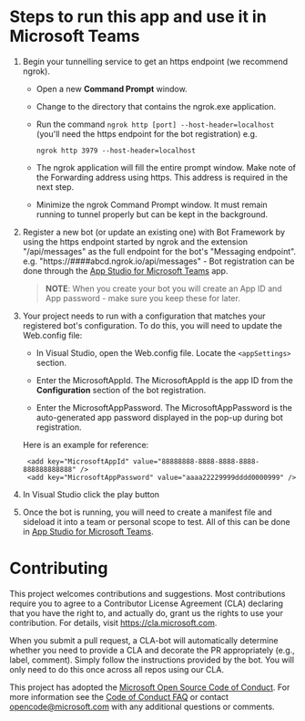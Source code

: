 # Steps to run this app and use it in Microsoft Teams

1. Begin your tunnelling service to get an https endpoint (we recommend ngrok).

	* Open a new **Command Prompt** window. 

	* Change to the directory that contains the ngrok.exe application. 

	* Run the command `ngrok http [port] --host-header=localhost` (you'll need the https endpoint for the bot registration) e.g.<br>
		```
		ngrok http 3979 --host-header=localhost
		```

	* The ngrok application will fill the entire prompt window. Make note of the Forwarding address using https. This address is required in the next step. 

	* Minimize the ngrok Command Prompt window. It must remain running to tunnel properly but can be kept in the background.

2. Register a new bot (or update an existing one) with Bot Framework by using the https endpoint started by ngrok and the extension "/api/messages" as the full endpoint for the bot's "Messaging endpoint". e.g. "https://####abcd.ngrok.io/api/messages" - Bot registration can be done through the [App Studio for Microsoft Teams](https://docs.microsoft.com/en-us/microsoftteams/platform/get-started/get-started-app-studio) app.

    > **NOTE**: When you create your bot you will create an App ID and App password - make sure you keep these for later.

3. Your project needs to run with a configuration that matches your registered bot's configuration. To do this, you will need to update the Web.config file:

	* In Visual Studio, open the Web.config file. Locate the `<appSettings>` section. 
 
	* Enter the MicrosoftAppId. The MicrosoftAppId is the app ID from the **Configuration** section of the bot registration. 
 
	* Enter the MicrosoftAppPassword. The MicrosoftAppPassword is the auto-generated app password displayed in the pop-up during bot registration.

	Here is an example for reference:
	
		<add key="MicrosoftAppId" value="88888888-8888-8888-8888-888888888888" />
		<add key="MicrosoftAppPassword" value="aaaa22229999dddd0000999" />

4. In Visual Studio click the play button

5. Once the bot is running, you will need to create a manifest file and sideload it into a team or personal scope to test. All of this can be done in [App Studio for Microsoft Teams](https://docs.microsoft.com/en-us/microsoftteams/platform/get-started/get-started-app-studio).

# Contributing

This project welcomes contributions and suggestions.  Most contributions require you to agree to a
Contributor License Agreement (CLA) declaring that you have the right to, and actually do, grant us
the rights to use your contribution. For details, visit https://cla.microsoft.com.

When you submit a pull request, a CLA-bot will automatically determine whether you need to provide
a CLA and decorate the PR appropriately (e.g., label, comment). Simply follow the instructions
provided by the bot. You will only need to do this once across all repos using our CLA.

This project has adopted the [Microsoft Open Source Code of Conduct](https://opensource.microsoft.com/codeofconduct/).
For more information see the [Code of Conduct FAQ](https://opensource.microsoft.com/codeofconduct/faq/) or
contact [opencode@microsoft.com](mailto:opencode@microsoft.com) with any additional questions or comments.
